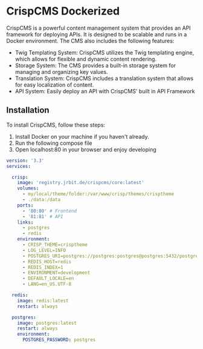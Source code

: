 # CrispCMS Dockerized

CrispCMS is a powerful content management system that provides an API framework for deploying APIs. It is designed to be scalable and runs in a Docker environment. The CMS also includes the following features:

- Twig Templating System: CrispCMS utilizes the Twig templating engine, which allows for flexible and dynamic content rendering.
- Storage System: The CMS provides a built-in storage system for managing and organizing key values.
- Translation System: CrispCMS includes a translation system that allows for easy localization of content.
- API System: Easily deploy an API with CrispCMS' built in API Framework

## Installation

To install CrispCMS, follow these steps:

1. Install Docker on your machine if you haven't already.
2. Run the following compose file
4. Open localhost:80 in your browser and enjoy developing

```yaml
version: '3.3'
services:

  crisp:
    image: 'registry.jrbit.de/crispcms/core:latest'
    volumes:
      - my/local/theme/folder:/var/www/crisp/themes/crisptheme
      - ./data:/data
    ports:
      - '80:80' # Frontend
      - '81:81' # API
    links:
      - postgres
      - redis
    environment:
      - CRISP_THEME=crisptheme
      - LOG_LEVEL=INFO
      - POSTGRES_URI=postgres://postgres:postgres@postgres:5432/postgres
      - REDIS_HOST=redis
      - REDIS_INDEX=1
      - ENVIRONMENT=development
      - DEFAULT_LOCALE=en
      - LANG=en_US.UTF-8

  redis:
    image: redis:latest
    restart: always

  postgres:
    image: postgres:latest
    restart: always
    environment:
      POSTGRES_PASSWORD: postgres

```